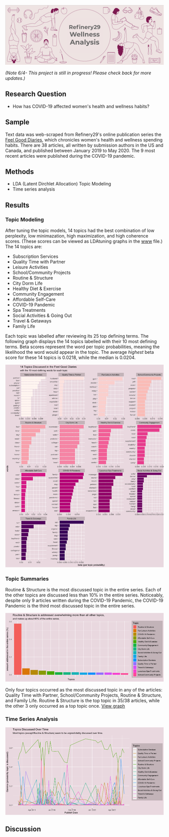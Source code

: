 ![header](www/header2.png)


*(Note 6/4- This project is still in progress! Please check back for more updates.)*

## Research Question
* How has COVID-19 affected women's health and wellness habits?

## Sample
Text data was web-scraped from Refinery29's online publication series the [Feel Good Diaries](https://www.refinery29.com/en-us/feel-good-diaries?utm_source=facebook.com&utm_medium=adsales&utm_campaign=ES_VenusVeraBradley/Venus&fbclid=IwAR0dbdfif3nApRxN4nrqJI-e7I0wfNaGJliSVc5-hg7n-hjatc3_hrxyo_M), which chronicles women's health and wellness spending habits. There are 38 articles, all written by submission authors in the US and Canada, and published between January 2019 to May 2020. The 9 most recent articles were published during the COVID-19 pandemic.

## Methods
* LDA (Latent Dirchlet Allocation) Topic Modeling
* Time series analysis

## Results

### Topic Modeling
After tuning the topic models, 14 topics had the best combination of low perplexity, low minimazation, high maximization, and high coherence scores. (These scores can be viewed as LDAtuning graphs in the [www](https://github.com/ariannasang/Refinery29_wellness_analysis/tree/master/www) file.) The 14 topics are:

* Subscription Services
* Quality Time with Partner
* Leisure Activities
* School/Community Projects
* Routine & Structure
* City Dorm Life
* Healthy Diet & Exercise
* Community Engagement
* Affordable Self-Care
* COVID-19 Pandemic
* Spa Treatments
* Social Activities & Going Out
* Travel & Getaways
* Family Life

Each topic was labelled after reviewing its 25 top defining terms. The following graph displays the 14 topics labelled with their 10 most defining terms. Beta scores represent the word per topic probabilities, meaning the likelihood the word would appear in the topic. The average *highest* beta score for these 14 topics is 0.0218, while the median is 0.0204. 



![topics](www/Rplot01.png)

### Topic Summaries

Routine & Structure is the most discussed topic in the entire series. Each of the other topics are discussed less than 10% in the entire series. Noticeably, despite only 9 articles written during the COVID-19 Pandemic, the COVID-19 Pandemic is the third most discussed topic in the entire series. 

![top_topics](www/Rplot02.png)

Only four topics occurred as the most discussed topic in any of the articles: Quality Time with Partner, School/Community Projects, Routine & Structure, and Family Life.  Routine & Structure is the top topic in 35/38 articles, while the other 3 only occurred as a top topic once. [View graph](https://github.com/ariannasang/Refinery29_wellness_analysis/blob/master/www/routine_structure_top_topic.png)

### Time Series Analysis
![topics_over_time](www/topics_over_time.png)

## Discussion
